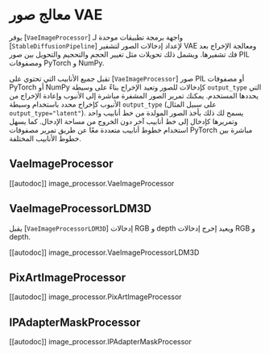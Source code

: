 # معالج صور VAE

يوفر [`VaeImageProcessor`] واجهة برمجة تطبيقات موحدة لـ [`StableDiffusionPipeline`] لإعداد إدخالات الصور لتشفير VAE ومعالجة الإخراج بعد فك تشفيرها. ويشمل ذلك تحويلات مثل تغيير الحجم والتحجيم والتحويل بين صور PIL ومصفوفات PyTorch و NumPy.

تقبل جميع الأنابيب التي تحتوي على [`VaeImageProcessor`] صور PIL أو مصفوفات PyTorch أو NumPy كإدخالات للصور وتعيد الإخراج بناءً على وسيطة `output_type` التي يحددها المستخدم. يمكنك تمرير الصور المشفرة مباشرة إلى الأنبوب وإعادة الإخراج من الأنبوب كإخراج محدد باستخدام وسيطة `output_type` (على سبيل المثال `output_type="latent"`). يسمح لك ذلك بأخذ الصور المولدة من خط أنابيب واحد وتمريرها كإدخال إلى خط أنابيب آخر دون الخروج من مساحة الإدخال. كما يسهل استخدام خطوط أنابيب متعددة معًا عن طريق تمرير مصفوفات PyTorch مباشرة بين خطوط الأنابيب المختلفة.

## VaeImageProcessor

[[autodoc]] image_processor.VaeImageProcessor

## VaeImageProcessorLDM3D

يقبل [`VaeImageProcessorLDM3D`] إدخالات RGB و depth ويعيد إخرج إدخالات RGB و depth.

[[autodoc]] image_processor.VaeImageProcessorLDM3D

## PixArtImageProcessor

[[autodoc]] image_processor.PixArtImageProcessor

## IPAdapterMaskProcessor

[[autodoc]] image_processor.IPAdapterMaskProcessor